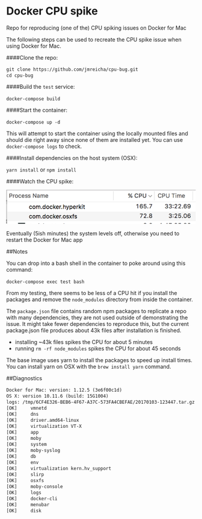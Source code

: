 # Docker CPU spike

Repo for reproducing (one of the) CPU spiking issues on Docker for Mac

The following steps can be used to recreate the CPU spike issue when using
Docker for Mac.

####Clone the repo:

```
git clone https://github.com/jmreicha/cpu-bug.git
cd cpu-bug
```

####Build the `test` service:

`docker-compose build`

####Start the container:

`docker-compose up -d`

This will attempt to start the container using the locally mounted files and
should die right away since none of them are installed yet.  You can use
`docker-compose logs` to check.

####Install dependencies on the host system (OSX):

`yarn install` or `npm install`

####Watch the CPU spike:

![cpu-spike](./cpu.png)

Eventually (5ish minutes) the system levels off, otherwise you need to restart
the Docker for Mac app

##Notes

You can drop into a bash shell in the container to poke around using this command:

`docker-compose exec test bash`

From my testing, there seems to be less of a CPU hit if you install the packages and remove the `node_modules` directory from inside the container.

The `package.json` file contains random npm packages to replicate a repo with
many dependencies, they are not used outside of demonstrating the issue.  It
might take fewer dependencies to reproduce this, but the current package.json
file produces about 43k files after installation is finished.

- installing ~43k files spikes the CPU for about 5 minutes
- running `rm -rf node_modules` spikes the CPU for about 45 seconds

The base image uses yarn to install the packages to speed up install times.  You
can install yarn on OSX with the `brew install yarn` command.

##Diagnostics

```
Docker for Mac: version: 1.12.5 (3e6f00c1d)
OS X: version 10.11.6 (build: 15G1004)
logs: /tmp/6CF4E326-BEB6-4F67-A37C-573FA4CBEFAE/20170103-123447.tar.gz
[OK]     vmnetd
[OK]     dns
[OK]     driver.amd64-linux
[OK]     virtualization VT-X
[OK]     app
[OK]     moby
[OK]     system
[OK]     moby-syslog
[OK]     db
[OK]     env
[OK]     virtualization kern.hv_support
[OK]     slirp
[OK]     osxfs
[OK]     moby-console
[OK]     logs
[OK]     docker-cli
[OK]     menubar
[OK]     disk
```
